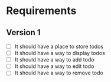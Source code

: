# Requirements

## Version 1

- [ ] It should have a place to store todos
- [ ] It should have a way to display todos
- [ ] It should have a way to add todo
- [ ] It should have a way to edit todo
- [ ] It should have a way to remove todo
